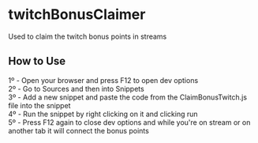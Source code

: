# twitchBonusClaimer
Used to claim the twitch bonus points in streams

## How to Use
1º - Open your browser and press F12 to open dev options <br>
2º - Go to Sources and then into Snippets <br>
3º - Add a new snippet and paste the code from the ClaimBonusTwitch.js file into the snippet <br>
4º - Run the snippet by right clicking on it and clicking run <br>
5º - Press F12 again to close dev options and while you're on stream or on another tab it will connect the bonus points <br>
